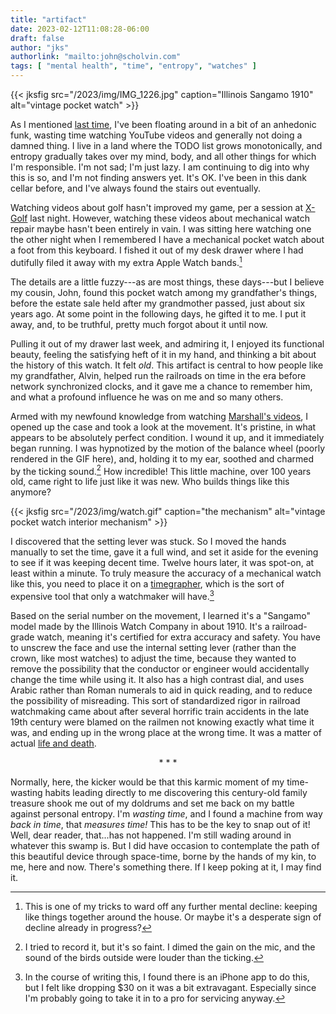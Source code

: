 ```yaml
---
title: "artifact"
date: 2023-02-12T11:08:28-06:00
draft: false
author: "jks"
authorlink: "mailto:john@scholvin.com"
tags: [ "mental health", "time", "entropy", "watches" ]
---
```


{{< jksfig src="/2023/img/IMG_1226.jpg" caption="Illinois Sangamo 1910" alt="vintage pocket watch" >}}

As I mentioned [last time](https://scholvin.com/posts/2023/01/21/scrivening/), I've been floating around in a bit of an anhedonic funk, wasting time watching YouTube videos and generally not doing a damned thing. I live in a land where the TODO list grows monotonically, and entropy gradually takes over my mind, body, and all other things for which I'm responsible. I'm not sad; I'm just lazy. I am continuing to dig into why this is so, and I'm not finding answers yet. It's OK. I've been in this dank cellar before, and I've always found the stairs out eventually.

Watching videos about golf hasn't improved my game, per a session at [X-Golf](https://playxgolf.com/locations/xgolf-schaumburg/) last night. However, watching these videos about mechanical watch repair maybe hasn't been entirely in vain. I was sitting here watching one the other night when I remembered I have a mechanical pocket watch about a foot from this keyboard. I fished it out of my desk drawer where I had dutifully filed it away with my extra Apple Watch bands.[^1]

The details are a little fuzzy---as are most things, these days---but I believe my cousin, John, found this pocket watch among my grandfather's things, before the estate sale held after my grandmother passed, just about six years ago. At some point in the following days, he gifted it to me. I put it away, and, to be truthful, pretty much forgot about it until now.

Pulling it out of my drawer last week, and admiring it, I enjoyed its functional beauty, feeling the satisfying heft of it in my hand, and thinking a bit about the history of this watch. It felt _old_. This artifact is central to how people like my grandfather, Alvin, helped run the railroads on time in the era before network synchronized clocks, and it gave me a chance to remember him, and what a profound influence he was on me and so many others.

Armed with my newfound knowledge from watching [Marshall's videos](https://www.youtube.com/@WristwatchRevival), I opened up the case and took a look at the movement. It's pristine, in what appears to be absolutely perfect condition. I wound it up, and it immediately began running. I was hypnotized by the motion of the balance wheel (poorly rendered in the GIF here), and, holding it to my ear, soothed and charmed by the ticking sound.[^2] How incredible! This little machine, over 100 years old, came right to life just like it was new. Who builds things like this anymore?

{{< jksfig src="/2023/img/watch.gif" caption="the mechanism" alt="vintage pocket watch interior mechanism" >}}

I discovered that the setting lever was stuck. So I moved the hands manually to set the time, gave it a full wind, and set it aside for the evening to see if it was keeping decent time. Twelve hours later, it was spot-on, at least within a minute. To truly measure the accuracy of a mechanical watch like this, you need to place it on a [timegrapher](https://en.wikipedia.org/wiki/Watch_timing_machine), which is the sort of expensive tool that only a watchmaker will have.[^3]

Based on the serial number on the movement, I learned it's a "Sangamo" model made by the Illinois Watch Company in about 1910. It's a railroad-grade watch, meaning it's certified for extra accuracy and safety. You have to unscrew the face and use the internal setting lever (rather than the crown, like most watches) to adjust the time, because they wanted to remove the possibility that the conductor or engineer would accidentally change the time while using it. It also has a high contrast dial, and uses Arabic rather than Roman numerals to aid in quick reading, and to reduce the possibility of misreading. This sort of standardized rigor in railroad watchmaking came about after several horrific train accidents in the late 19th century were blamed on the railmen not knowing exactly what time it was, and ending up in the wrong place at the wrong time. It was a matter of actual [life and death](https://www.hmdb.org/m.asp?m=96536). 

<center>* * *</center>

Normally, here, the kicker would be that this karmic moment of my time-wasting habits leading directly to me discovering this century-old family treasure shook me out of my doldrums and set me back on my battle against personal entropy. I'm _wasting time_, and I found a machine from way _back in time_, that _measures time!_ This has to be the key to snap out of it! Well, dear reader, that...has not happened. I'm still wading around in whatever this swamp is. But I did have occasion to contemplate the path of this beautiful device through space-time, borne by the hands of my kin, to me, here and now. There's something there. If I keep poking at it, I may find it.


[^1]: This is one of my tricks to ward off any further mental decline: keeping like things together around the house. Or maybe it's a desperate sign of decline already in progress?
[^2]: I tried to record it, but it's so faint. I dimed the gain on the mic, and the sound of the birds outside were louder than the ticking.
[^3]: In the course of writing this, I found there is an iPhone app to do this, but I felt like dropping $30 on it was a bit extravagant. Especially since I'm probably going to take it in to a pro for servicing anyway.

